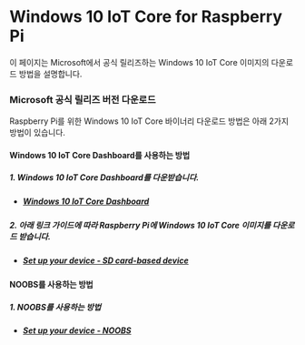 # Windows 10 IoT Core for Raspberry Pi

이 페이지는 Microsoft에서 공식 릴리즈하는 Windows 10 IoT Core 이미지의 다운로드 방법을 설명합니다.

### Microsoft 공식 릴리즈 버전 다운로드
Raspberry Pi를 위한 Windows 10 IoT Core 바이너리 다운로드 방법은 아래 2가지 방법이 있습니다.

#### Windows 10 IoT Core Dashboard를 사용하는 방법

##### 1. Windows 10 IoT Core Dashboard를 다운받습니다.  
- ##### [Windows 10 IoT Core Dashboard](https://developer.microsoft.com/en-us/windows/iot/Downloads)

##### 2. 아래 링크 가이드에 따라 Raspberry Pi에 Windows 10 IoT Core 이미지를 다운로드 받습니다.

- ##### [Set up your device - SD card-based device](https://developer.microsoft.com/en-us/windows/iot/getstarted/prototype/setupdevice)

#### NOOBS를 사용하는 방법

##### 1. NOOBS를 사용하는 방법
- ##### [Set up your device - NOOBS](https://developer.microsoft.com/en-us/windows/iot/getstarted/prototype/setupdevice)


